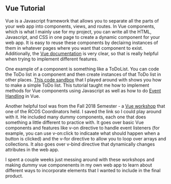 Vue Tutorial
------------

Vue is a Javascript framework that allows you to separate all the parts of your web app into components, views, and routes. In Vue components, which is what I mainly use for my project, you can write all the HTML, Javascript, and CSS in one page to create a dynamic component for your web app. It is easy to reuse these components by declairng instances of them in whatever pages where you want that component to exist. Additionally, the [Vue documentation](https://vuejs.org/v2/guide/) is very clear, so that is really helpful when trying to implement different features.

One example of a component is something like a ToDoList. You can code the ToDo list in a component and then create instances of that ToDo list in other places. [This code sandbox](https://codesandbox.io/s/o29j95wx9) that I played around with shows you how to make a simple ToDo list. This tutorial taught me how to implement methods for Vue components using Javascript as well as how to do [Event Handling](https://vuejs.org/v2/guide/events.html) in Vue.

Another helpful tool was from the Fall 2018 Semester - a [Vue workshop](https://codesandbox.io/s/github/aeksco/VueJSWorkshop) that one of the RCOS Coordinators held. I saved the link so I could play around with it. He included many dummy components, each one that does something a little different to practice with. It goes over basic Vue components and features like v-on directive to handle event listeners (for example, you can use v-on:click to indicaate what should happen when a button is clicked) and the v-for directive to allow you to loop over arrays and collections. It also goes over v-bind directive that dynamically changes attributes in the web app.

I spent a couple weeks just messing around with these workshops and making dummy vue componenents in my own web app to learn about different ways to incorporate elements that I wanted to include in the final product.